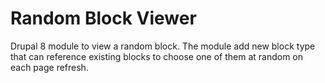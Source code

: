 # Random Block Viewer

Drupal 8 module to view a random block. The module add new block type that can reference existing blocks to choose one of them at random on each page refresh.

